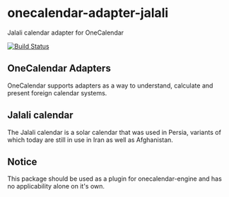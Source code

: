 # onecalendar-adapter-jalali
Jalali calendar adapter for OneCalendar

[![Build Status](https://travis-ci.org/dariush-alipour/onecalendar-adapter-jalali.svg?branch=master)](https://travis-ci.org/dariush-alipour/onecalendar-adapter-jalali)

## OneCalendar Adapters
OneCalendar supports adapters as a way to understand, calculate and present foreign calendar systems.

## Jalali calendar
The Jalali calendar is a solar calendar that was used in Persia, variants of which today are still in use in Iran as well as Afghanistan.

## Notice
This package should be used as a plugin for onecalendar-engine and has no applicability alone on it's own.